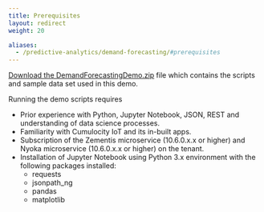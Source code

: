 ```yaml
---
title: Prerequisites
layout: redirect
weight: 20

aliases:
  - /predictive-analytics/demand-forecasting/#prerequisites
---
```


[Download the DemandForecastingDemo.zip](/files/zementis/DemandForecastingDemo.zip) file which contains the scripts and sample data set used in this demo.

Running the demo scripts requires 

* Prior experience with Python, Jupyter Notebook, JSON, REST and understanding of data science processes.
* Familiarity with Cumulocity IoT and its in-built apps.
* Subscription of the Zementis microservice (10.6.0.x.x or higher) and Nyoka microservice (10.6.0.x.x or higher) on the tenant.
* Installation of Jupyter Notebook using Python 3.x environment with the following packages installed:
  - requests
  - jsonpath_ng 
  - pandas 
  - matplotlib